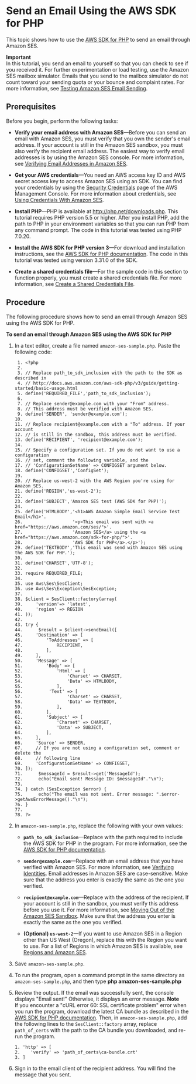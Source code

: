 # Send an Email Using the AWS SDK for PHP<a name="send-using-sdk-php"></a>

This topic shows how to use the [AWS SDK for PHP](https://aws.amazon.com/sdk-for-php/) to send an email through Amazon SES\. 

**Important**  
In this tutorial, you send an email to yourself so that you can check to see if you received it\. For further experimentation or load testing, use the Amazon SES mailbox simulator\. Emails that you send to the mailbox simulator do not count toward your sending quota or your bounce and complaint rates\. For more information, see [Testing Amazon SES Email Sending](mailbox-simulator.md)\.

## Prerequisites<a name="send-using-sdk-php-prerequisites"></a>

Before you begin, perform the following tasks:

+ **Verify your email address with Amazon SES**—Before you can send an email with Amazon SES, you must verify that you own the sender's email address\. If your account is still in the Amazon SES sandbox, you must also verify the recipient email address\. The easiest way to verify email addresses is by using the Amazon SES console\. For more information, see [Verifying Email Addresses in Amazon SES](verify-email-addresses.md)\. 

+ **Get your AWS credentials**—You need an AWS access key ID and AWS secret access key to access Amazon SES using an SDK\. You can find your credentials by using the [Security Credentials](https://console.aws.amazon.com/iam/home?#security_credential) page of the AWS Management Console\. For more information about credentials, see [Using Credentials With Amazon SES](using-credentials.md)\.

+ **Install PHP**—PHP is available at [http://php\.net/downloads\.php](http://php.net/downloads.php)\. This tutorial requires PHP version 5\.5 or higher\. After you install PHP, add the path to PHP in your environment variables so that you can run PHP from any command prompt\. The code in this tutorial was tested using PHP 7\.0\.20\.

+ **Install the AWS SDK for PHP version 3**—For download and installation instructions, see the [AWS SDK for PHP documentation](http://docs.aws.amazon.com/aws-sdk-php/v3/guide/getting-started/installation.html)\. The code in this tutorial was tested using version 3\.31\.0 of the SDK\. 

+ **Create a shared credentials file**—For the sample code in this section to function properly, you must create a shared credentials file\. For more information, see [Create a Shared Credentials File](create-shared-credentials-file.md)\.

## Procedure<a name="send-using-sdk-php-procedure"></a>

The following procedure shows how to send an email through Amazon SES using the AWS SDK for PHP\.

**To send an email through Amazon SES using the AWS SDK for PHP**

1. In a text editor, create a file named `amazon-ses-sample.php`\. Paste the following code:

   ```
    1. <?php
    2. 
    3. // Replace path_to_sdk_inclusion with the path to the SDK as described in 
    4. // http://docs.aws.amazon.com/aws-sdk-php/v3/guide/getting-started/basic-usage.html
    5. define('REQUIRED_FILE','path_to_sdk_inclusion'); 
    6.                                                   
    7. // Replace sender@example.com with your "From" address. 
    8. // This address must be verified with Amazon SES.
    9. define('SENDER', 'sender@example.com');           
   10. 
   11. // Replace recipient@example.com with a "To" address. If your account 
   12. // is still in the sandbox, this address must be verified.
   13. define('RECIPIENT', 'recipient@example.com');    
   14. 
   15. // Specify a configuration set. If you do not want to use a configuration
   16. // set, comment the following variable, and the 
   17. // 'ConfigurationSetName' => CONFIGSET argument below.
   18. define('CONFIGSET','ConfigSet');
   19. 
   20. // Replace us-west-2 with the AWS Region you're using for Amazon SES.
   21. define('REGION','us-west-2'); 
   22. 
   23. define('SUBJECT','Amazon SES test (AWS SDK for PHP)');
   24. 
   25. define('HTMLBODY','<h1>AWS Amazon Simple Email Service Test Email</h1>'.
   26.                   '<p>This email was sent with <a href="https://aws.amazon.com/ses/">'.
   27.                   'Amazon SES</a> using the <a href="https://aws.amazon.com/sdk-for-php/">'.
   28.                   'AWS SDK for PHP</a>.</p>');
   29. define('TEXTBODY','This email was send with Amazon SES using the AWS SDK for PHP.');
   30. 
   31. define('CHARSET','UTF-8');
   32. 
   33. require REQUIRED_FILE;
   34. 
   35. use Aws\Ses\SesClient;
   36. use Aws\Ses\Exception\SesException;
   37. 
   38. $client = SesClient::factory(array(
   39.     'version'=> 'latest',     
   40.     'region' => REGION
   41. ));
   42. 
   43. try {
   44.      $result = $client->sendEmail([
   45.     'Destination' => [
   46.         'ToAddresses' => [
   47.             RECIPIENT,
   48.         ],
   49.     ],
   50.     'Message' => [
   51.         'Body' => [
   52.             'Html' => [
   53.                 'Charset' => CHARSET,
   54.                 'Data' => HTMLBODY,
   55.             ],
   56. 			'Text' => [
   57.                 'Charset' => CHARSET,
   58.                 'Data' => TEXTBODY,
   59.             ],
   60.         ],
   61.         'Subject' => [
   62.             'Charset' => CHARSET,
   63.             'Data' => SUBJECT,
   64.         ],
   65.     ],
   66.     'Source' => SENDER,
   67.     // If you are not using a configuration set, comment or delete the
   68.     // following line
   69.     'ConfigurationSetName' => CONFIGSET,
   70. ]);
   71.      $messageId = $result->get('MessageId');
   72.      echo("Email sent! Message ID: $messageId"."\n");
   73. 
   74. } catch (SesException $error) {
   75.      echo("The email was not sent. Error message: ".$error->getAwsErrorMessage()."\n");
   76. }
   77. 
   78. ?>
   ```

1. In `amazon-ses-sample.php`, replace the following with your own values:

   + **`path_to_sdk_inclusion`**—Replace with the path required to include the AWS SDK for PHP in the program\. For more information, see the [AWS SDK for PHP documentation](http://docs.aws.amazon.com/aws-sdk-php/v3/guide/getting-started/basic-usage.html)\. 

   + **`sender@example.com`**—Replace with an email address that you have verified with Amazon SES\. For more information, see [Verifying Identities](verify-addresses-and-domains.md)\. Email addresses in Amazon SES are case\-sensitive\. Make sure that the address you enter is exactly the same as the one you verified\.

   + **`recipient@example.com`**—Replace with the address of the recipient\. If your account is still in the sandbox, you must verify this address before you use it\. For more information, see [Moving Out of the Amazon SES Sandbox](request-production-access.md)\. Make sure that the address you enter is exactly the same as the one you verified\.

   + **\(Optional\) `us-west-2`**—If you want to use Amazon SES in a Region other than US West \(Oregon\), replace this with the Region you want to use\. For a list of Regions in which Amazon SES is available, see [Regions and Amazon SES](regions.md)\. 

1. Save `amazon-ses-sample.php`\.

1. To run the program, open a command prompt in the same directory as `amazon-ses-sample.php`, and then type **php amazon\-ses\-sample\.php**

1. Review the output\. If the email was successfully sent, the console displays "Email sent\!" Otherwise, it displays an error message\.
**Note**  
If you encounter a "cURL error 60: SSL certificate problem" error when you run the program, download the latest CA bundle as described in the [AWS SDK for PHP documentation](http://docs.aws.amazon.com/aws-sdk-php/v3/guide/faq.html#what-do-i-do-about-a-curl-ssl-certificate-error)\. Then, in `amazon-ses-sample.php`, add the following lines to the `SesClient::factory` array, replace `path_of_certs` with the path to the CA bundle you downloaded, and re\-run the program\.  

   ```
   1. 'http' => [
   2.    'verify' => 'path_of_certs\ca-bundle.crt'
   3. ]
   ```

1. Sign in to the email client of the recipient address\. You will find the message that you sent\.